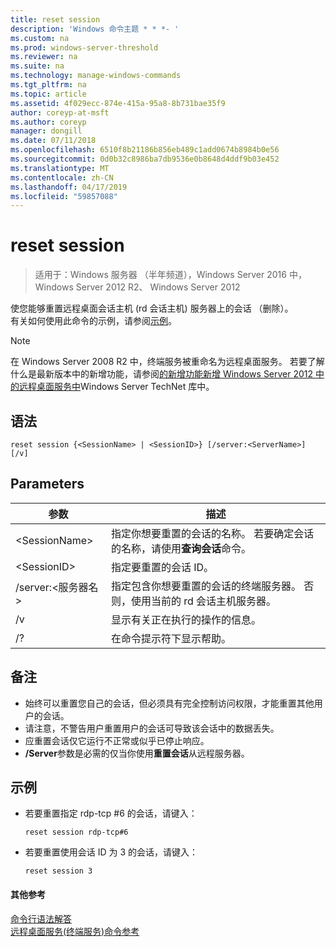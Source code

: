 ```yaml
---
title: reset session
description: 'Windows 命令主题 * * *- '
ms.custom: na
ms.prod: windows-server-threshold
ms.reviewer: na
ms.suite: na
ms.technology: manage-windows-commands
ms.tgt_pltfrm: na
ms.topic: article
ms.assetid: 4f029ecc-874e-415a-95a8-8b731bae35f9
author: coreyp-at-msft
ms.author: coreyp
manager: dongill
ms.date: 07/11/2018
ms.openlocfilehash: 6510f8b21186b856eb489c1add0674b8984b0e56
ms.sourcegitcommit: 0d0b32c8986ba7db9536e0b8648d4ddf9b03e452
ms.translationtype: MT
ms.contentlocale: zh-CN
ms.lasthandoff: 04/17/2019
ms.locfileid: "59857088"
---
```

# <a name="reset-session"></a>reset session

>适用于：Windows 服务器 （半年频道），Windows Server 2016 中，Windows Server 2012 R2、 Windows Server 2012

使您能够重置远程桌面会话主机 (rd 会话主机) 服务器上的会话 （删除）。  
有关如何使用此命令的示例，请参阅[示例](#BKMK_examples)。  

> [!NOTE]  
> 在 Windows Server 2008 R2 中，终端服务被重命名为远程桌面服务。 若要了解什么是最新版本中的新增功能，请参阅[的新增功能新增 Windows Server 2012 中的远程桌面服务中](https://technet.microsoft.com/library/hh831527)Windows Server TechNet 库中。  

## <a name="syntax"></a>语法  
```  
reset session {<SessionName> | <SessionID>} [/server:<ServerName>] [/v]  
```  

## <a name="parameters"></a>Parameters  
|参数|描述|  
|-------|--------|  
|\<SessionName>|指定你想要重置的会话的名称。 若要确定会话的名称，请使用**查询会话**命令。|  
|\<SessionID>|指定要重置的会话 ID。|  
|/server:\<服务器名 >|指定包含你想要重置的会话的终端服务器。 否则，使用当前的 rd 会话主机服务器。|  
|/v|显示有关正在执行的操作的信息。|  
|/?|在命令提示符下显示帮助。|  

## <a name="remarks"></a>备注  
-   始终可以重置您自己的会话，但必须具有完全控制访问权限，才能重置其他用户的会话。  
-   请注意，不警告用户重置用户的会话可导致该会话中的数据丢失。  
-   应重置会话仅它运行不正常或似乎已停止响应。  
-   **/Server**参数是必需的仅当你使用**重置会话**从远程服务器。  

## <a name="BKMK_examples"></a>示例  
-   若要重置指定 rdp-tcp #6 的会话，请键入：  
    ```  
    reset session rdp-tcp#6  
    ```  
-   若要重置使用会话 ID 为 3 的会话，请键入：  
    ```  
    reset session 3  
    ```  

#### <a name="additional-references"></a>其他参考  
[命令行语法解答](command-line-syntax-key.md)  
[远程桌面服务&#40;终端服务&#41;命令参考](remote-desktop-services-terminal-services-command-reference.md)  
